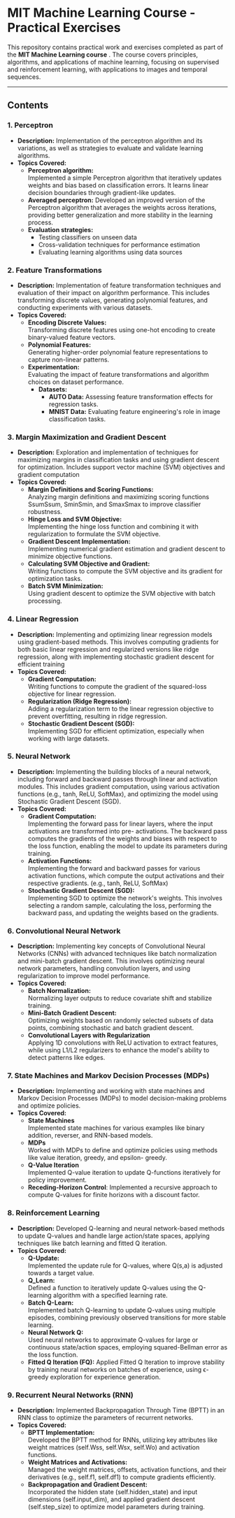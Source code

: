 # MIT Machine Learning Course - Practical Exercises

This repository contains practical work and exercises completed as part of the **MIT Machine Learning course** . The course covers principles, algorithms, and applications of machine learning, focusing on supervised and reinforcement learning, with applications to images and temporal sequences.

---

## **Contents**

### **1. Perceptron**
- **Description:** Implementation of the perceptron algorithm and its variations, as well as strategies to evaluate and validate learning algorithms.
- **Topics Covered:**
  - **Perceptron algorithm:**  
    Implemented a simple Perceptron algorithm that iteratively updates weights and bias based on classification      errors. It learns linear decision boundaries through gradient-like updates.
  - **Averaged perceptron:**
    Developed an improved version of the Perceptron algorithm that averages the weights across iterations,           providing better generalization and more stability in the learning process.
  - **Evaluation strategies:**  
    - Testing classifiers on unseen data
    - Cross-validation techniques for performance estimation
    - Evaluating learning algorithms using data sources
  
### **2. Feature Transformations**
- **Description:** Implementation of feature transformation techniques and evaluation of their impact on algorithm performance. This includes transforming discrete values, generating polynomial features, and conducting experiments with various datasets.
- **Topics Covered:**
  - **Encoding Discrete Values:**  
    Transforming discrete features using one-hot encoding to create binary-valued feature vectors.  
  - **Polynomial Features:**  
    Generating higher-order polynomial feature representations to capture non-linear patterns.  
  - **Experimentation:**  
    Evaluating the impact of feature transformations and algorithm choices on dataset performance.  
    - **Datasets:**  
      - **AUTO Data:** Assessing feature transformation effects for regression tasks.  
      - **MNIST Data:** Evaluating feature engineering's role in image classification tasks.

### **3. Margin Maximization and Gradient Descent**
- **Description:** Exploration and implementation of techniques for maximizing margins in classification tasks and using gradient descent for optimization. Includes support vector machine (SVM) objectives and gradient computation
- **Topics Covered:**
  - **Margin Definitions and Scoring Functions:**  
   Analyzing margin definitions and maximizing scoring functions SsumSsum​, SminSmin​, and SmaxSmax​ to improve         classifier robustness.
  - **Hinge Loss and SVM Objective:**  
    Implementing the hinge loss function and combining it with regularization to formulate the SVM objective.
  - **Gradient Descent Implementation:**  
    Implementing numerical gradient estimation and gradient descent to minimize objective functions.
  - **Calculating SVM Objective and Gradient:**  
    Writing functions to compute the SVM objective and its gradient for optimization tasks.
  - **Batch SVM Minimization:**  
    Using gradient descent to optimize the SVM objective with batch processing.

### **4. Linear Regression**
- **Description:** Implementing and optimizing linear regression models using gradient-based methods. This involves computing gradients for both basic linear regression and regularized versions like ridge regression, along with implementing stochastic gradient descent for efficient training
- **Topics Covered:**
  - **Gradient Computation:**  
    Writing functions to compute the gradient of the squared-loss objective for linear regression.
  - **Regularization (Ridge Regression):**  
    Adding a regularization term to the linear regression objective to prevent overfitting, resulting in ridge        regression.
  - **Stochastic Gradient Descent (SGD):**  
    Implementing SGD for efficient optimization, especially when working with large datasets.

### **5. Neural Network**
- **Description:** Implementing the building blocks of a neural network, including forward and backward passes through linear and activation modules. This includes gradient computation, using various activation functions (e.g., tanh, ReLU, SoftMax), and optimizing the model using Stochastic Gradient Descent (SGD).
- **Topics Covered:**
  - **Gradient Computation:**  
    Implementing the forward pass for linear layers, where the input activations are transformed into pre-            activations. The backward pass computes the gradients of the weights and biases with respect to the loss          function, enabling the model to update its parameters during training.
  - **Activation Functions:**  
    Implementing the forward and backward passes for various activation functions, which compute the output           activations and their respective gradients. (e.g., tanh, ReLU, SoftMax)
  - **Stochastic Gradient Descent (SGD):**  
    Implementing SGD to optimize the network's weights. This involves selecting a random sample, calculating the      loss, performing the backward pass, and updating the weights based on the gradients.

### **6. Convolutional Neural Network**
- **Description:**  Implementing key concepts of Convolutional Neural Networks (CNNs) with advanced techniques like batch normalization and mini-batch gradient descent. This involves optimizing neural network parameters, handling convolution layers, and using regularization to improve model performance.
- **Topics Covered:**
  - **Batch Normalization:**  
    Normalizing layer outputs to reduce covariate shift and stabilize training.
  - **Mini-Batch Gradient Descent:**  
    Optimizing weights based on randomly selected subsets of data points, combining stochastic and batch gradient     descent.
  - **Convolutional Layers with Regularization**  
    Applying 1D convolutions with ReLU activation to extract features, while using L1/L2 regularizers to enhance      the model's ability to detect patterns like edges.
    
### **7. State Machines and Markov Decision Processes (MDPs)**
- **Description:**  Implementing and working with state machines and Markov Decision Processes (MDPs) to model decision-making problems and optimize policies.
- **Topics Covered:**
  - **State Machines**  
     Implemented state machines for various examples like binary addition, reverser, and RNN-based models.
  - **MDPs**  
    Worked with MDPs to define and optimize policies using methods like value iteration, greedy, and epsilon-         greedy.
  - **Q-Value Iteration**  
     Implemented Q-value iteration to update Q-functions iteratively for policy improvement.
  - **Receding-Horizon Control**:
    Implemented a recursive approach to compute Q-values for finite horizons with a   discount factor.

### **8. Reinforcement Learning**
- **Description:** Developed Q-learning and neural network-based methods to update Q-values and handle large action/state spaces, applying techniques like batch learning and fitted Q iteration.
- **Topics Covered:**
  - **Q-Update:**  
    Implemented the update rule for Q-values, where Q(s,a) is adjusted towards a target value.
  - **Q_Learn:**  
    Defined a function to iteratively update Q-values using the Q-learning algorithm with a specified learning       rate.
  - **Batch Q-Learn:**  
   Implemented batch Q-learning to update Q-values using multiple episodes, combining previously observed           transitions for more stable learning.
  - **Neural Network Q:**  
   Used neural networks to approximate Q-values for large or continuous state/action spaces, employing squared-Bellman error as the loss function.
  - **Fitted Q Iteration (FQ):**
    Applied Fitted Q Iteration to improve stability by training neural networks on batches of experience, using ϵ-greedy exploration for experience generation.

### **9. Recurrent Neural Networks (RNN)**
- **Description:** Implemented Backpropagation Through Time (BPTT) in an RNN class to optimize the parameters of recurrent networks.
- **Topics Covered:**
  - **BPTT Implementation:**  
    Developed the BPTT method for RNNs, utilizing key attributes like weight matrices (self.Wss, self.Wsx, self.Wo) and activation functions.
  - **Weight Matrices and Activations:**  
    Managed the weight matrices, offsets, activation functions, and their derivatives (e.g., self.f1, self.df1) to compute gradients efficiently.
  - **Backpropagation and Gradient Descent:**  
    Incorporated the hidden state (self.hidden_state) and input dimensions (self.input_dim), and applied gradient descent (self.step_size) to optimize model parameters during training.



 
 

